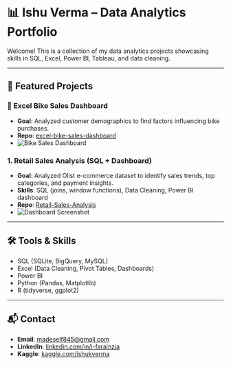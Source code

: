 # 📊 Ishu Verma – Data Analytics Portfolio

Welcome! This is a collection of my data analytics projects showcasing skills in SQL, Excel, Power BI, Tableau, and data cleaning.

---

## 🔹 Featured Projects

### 🚴 Excel Bike Sales Dashboard
- **Goal**: Analyzed customer demographics to find factors influencing bike purchases.  
- **Repo**: [excel-bike-sales-dashboard](https://github.com/Ishu-Farainzia/excel-bike-sales-dashboard)  
- ![Bike Sales Dashboard](https://github.com/Ishu-Farainzia/excel-bike-sales-dashboard/blob/main/excel-bike-sales-dashboard/image/dashboard.png)
  
### 1. Retail Sales Analysis (SQL + Dashboard)
- **Goal**: Analyzed Olist e-commerce dataset to identify sales trends, top categories, and payment insights.
- **Skills**: SQL (joins, window functions), Data Cleaning, Power BI dashboard
- **Repo**: [Retail-Sales-Analysis](./sql-case-studies/Retail-Sales-Analysis)
- ![Dashboard Screenshot](./sql-case-studies/Retail-Sales-Analysis/images/dashboard.png)

---

## 🛠️ Tools & Skills
- SQL (SQLite, BigQuery, MySQL)
- Excel (Data Cleaning, Pivot Tables, Dashboards)
- Power BI
- Python (Pandas, Matplotlib)
- R (tidyverse, ggplot2)

---

## 📬 Contact
- **Email**: madeself845@gmail.com 
- **LinkedIn**: [linkedin.com/in/i-farainzia](https://www.linkedin.com/in/i-farainzia/)  
- **Kaggle**: [kaggle.com/ishukverma](https://www.kaggle.com/ishukverma)
